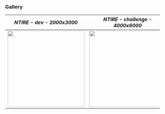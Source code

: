 ### Gallery
|                          *NTIRE - dev - 2000x3000*                           |                          *NTIRE - challenge - 4000x6000*                           |
| :----------------------------------------------------------: | :----------------------------------------------------------: |
| [<img src="/figure/ntire_dev.png" height="250px"/>](https://imgsli.com/Mjg5ODQ2) | [<img src="/figure/ntire_challenge.png" height="250px"/>](https://imgsli.com/Mjg5ODQ2) |

